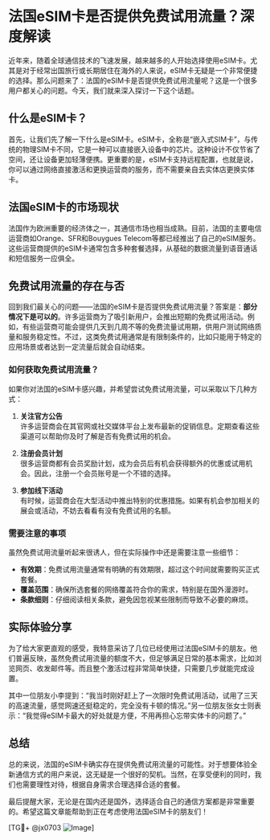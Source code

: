 # 法国eSIM卡是否提供免费试用流量？深度解读

近年来，随着全球通信技术的飞速发展，越来越多的人开始选择使用eSIM卡。尤其是对于经常出国旅行或长期居住在海外的人来说，eSIM卡无疑是一个非常便捷的选择。那么问题来了：法国的eSIM卡是否提供免费试用流量呢？这是一个很多用户都关心的问题。今天，我们就来深入探讨一下这个话题。

## 什么是eSIM卡？

首先，让我们先了解一下什么是eSIM卡。eSIM卡，全称是“嵌入式SIM卡”，与传统的物理SIM卡不同，它是一种可以直接嵌入设备中的芯片。这种设计不仅节省了空间，还让设备更加轻薄便携。更重要的是，eSIM卡支持远程配置，也就是说，你可以通过网络直接激活和更换运营商的服务，而不需要亲自去实体店更换实体卡。

## 法国eSIM卡的市场现状

法国作为欧洲重要的经济体之一，其通信市场也相当成熟。目前，法国的主要电信运营商如Orange、SFR和Bouygues Telecom等都已经推出了自己的eSIM服务。这些运营商提供的eSIM卡通常包含多种套餐选择，从基础的数据流量到语音通话和短信服务一应俱全。

## 免费试用流量的存在与否

回到我们最关心的问题——法国的eSIM卡是否提供免费试用流量？答案是：**部分情况下是可以的**。许多运营商为了吸引新用户，会推出短期的免费试用活动。例如，有些运营商可能会提供几天到几周不等的免费流量试用期，供用户测试网络质量和服务稳定性。不过，这类免费试用通常是有限制条件的，比如只能用于特定的应用场景或者达到一定流量后就会自动结束。

### 如何获取免费试用流量？

如果你对法国的eSIM卡感兴趣，并希望尝试免费试用流量，可以采取以下几种方式：

1. **关注官方公告**  
   许多运营商会在其官网或社交媒体平台上发布最新的促销信息。定期查看这些渠道可以帮助你及时了解是否有免费试用的机会。

2. **注册会员计划**  
   很多运营商都有会员奖励计划，成为会员后有机会获得额外的优惠或试用机会。因此，注册一个会员账号是一个不错的选择。

3. **参加线下活动**  
   有时候，运营商会在大型活动中推出特别的优惠措施。如果有机会参加相关的展会或活动，不妨去看看有没有免费试用的名额。

### 需要注意的事项

虽然免费试用流量听起来很诱人，但在实际操作中还是需要注意一些细节：

- **有效期**：免费试用流量通常有明确的有效期限，超过这个时间就需要购买正式套餐。
- **覆盖范围**：确保所选套餐的网络覆盖符合你的需求，特别是在国外漫游时。
- **条款细则**：仔细阅读相关条款，避免因忽视某些限制而导致不必要的麻烦。

## 实际体验分享

为了给大家更直观的感受，我特意采访了几位已经使用过法国eSIM卡的朋友。他们普遍反映，虽然免费试用流量的额度不大，但足够满足日常的基本需求，比如浏览网页、收发邮件等。而且整个激活过程非常简单快捷，只需要几步就能完成设置。

其中一位朋友小李提到：“我当时刚好赶上了一次限时免费试用活动，试用了三天的高速流量，感觉网速还挺稳定的，完全没有卡顿的情况。”另一位朋友张女士则表示：“我觉得eSIM卡最大的好处就是方便，不用再担心忘带实体卡的问题了。”

## 总结

总的来说，法国的eSIM卡确实存在提供免费试用流量的可能性。对于想要体验全新通信方式的用户来说，这无疑是一个很好的契机。当然，在享受便利的同时，我们也需要理性对待，根据自身需求合理选择合适的套餐。

最后提醒大家，无论是在国内还是国外，选择适合自己的通信方案都是非常重要的。希望这篇文章能帮助到正在考虑使用法国eSIM卡的朋友们！

[TG💪+ @jx0703 ![Image](https://github.com/user-attachments/assets/dbca1d08-cadb-493c-b0ec-ad6f7a83f270)]